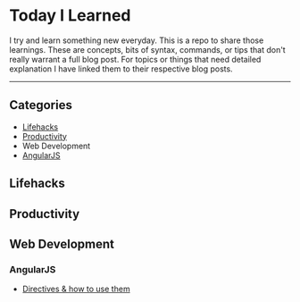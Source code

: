 # Today I Learned

I try and learn something new everyday. This is a repo to share those learnings. These are concepts, bits of syntax, commands, or tips that don't really warrant a full blog post. For topics or things that need detailed explanation I have linked them to their respective blog posts.

---

## Categories

- [Lifehacks](#lifehacks)
- [Productivity](#productivity)
- Web Development
 - [AngularJS](#angularjs)


## Lifehacks

## Productivity

## Web Development

### AngularJS

- [Directives & how to use them](web_dev/defining-directives.md)